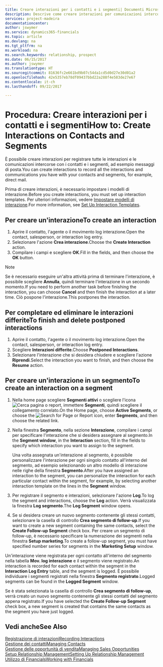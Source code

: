 ```yaml
---
title: Creare interazioni per i contatti e i segmenti| Documenti Microsoft
description: Descrive come creare interazioni per comunicazioni intercorse con i contatti e i segmenti in Financials, ad esempio messaggi di posta diretta.
services: project-madeira
documentationcenter: 
author: jswymer
ms.service: dynamics365-financials
ms.topic: article
ms.devlang: na
ms.tgt_pltfrm: na
ms.workload: na
ms.search.keywords: relationship, prospect
ms.date: 06/15/2017
ms.author: jswymer
ms.translationtype: HT
ms.sourcegitcommit: 81636fc2e661bd9b07c54da1cd5d0d27e30d01a2
ms.openlocfilehash: 42e5357eb78df09437bbd22a288f4e583de27e67
ms.contentlocale: it-ch
ms.lasthandoff: 09/22/2017

---
```

# <a name="how-to-create-interactions-on-contacts-and-segments"></a><span data-ttu-id="19267-103">Procedura: Creare interazioni per i contatti e i segmenti</span><span class="sxs-lookup"><span data-stu-id="19267-103">How to: Create Interactions on Contacts and Segments</span></span>
<span data-ttu-id="19267-104">È possibile creare interazioni per registrare tutte le interazioni e le comunicazioni intercorse con i contatti e i segmenti, ad esempio messaggi di posta.</span><span class="sxs-lookup"><span data-stu-id="19267-104">You can create interactions to record all the interactions and communications you have with your contacts and segments, for example, direct mail.</span></span>

<span data-ttu-id="19267-105">Prima di creare interazioni, è necessario impostare i modelli di interazione.</span><span class="sxs-lookup"><span data-stu-id="19267-105">Before you create interactions, you must set up interaction templates.</span></span> <span data-ttu-id="19267-106">Per ulteriori informazioni, vedere [Impostare modelli di interazione](marketing-interactions.md).</span><span class="sxs-lookup"><span data-stu-id="19267-106">For more information, see  [Set Up Interaction Templates](marketing-interactions.md).</span></span>

## <a name="to-create-an-interaction"></a><span data-ttu-id="19267-107">Per creare un'interazione</span><span class="sxs-lookup"><span data-stu-id="19267-107">To create an interaction</span></span>
1. <span data-ttu-id="19267-108">Aprire il contatto, l'agente o il movimento log interazione.</span><span class="sxs-lookup"><span data-stu-id="19267-108">Open the contact, salesperson, or interaction log entry.</span></span>
2. <span data-ttu-id="19267-109">Selezionare l'azione **Crea interazione**.</span><span class="sxs-lookup"><span data-stu-id="19267-109">Choose the **Create Interaction** action.</span></span>
3. <span data-ttu-id="19267-110">Compilare i campi e scegliere **OK**.</span><span class="sxs-lookup"><span data-stu-id="19267-110">Fill in the fields, and then choose the **OK** button.</span></span>

> [!NOTE]  
>   <span data-ttu-id="19267-111">Se è necessario eseguire un'altra attività prima di terminare l'interazione, è possibile scegliere **Annulla**, quindi terminare l'interazione in un secondo momento.</span><span class="sxs-lookup"><span data-stu-id="19267-111">If you need to perform another task before finishing the interaction, you can choose **Cancel** and then finish the interaction at a later time.</span></span> <span data-ttu-id="19267-112">Ciò pospone l'interazione.</span><span class="sxs-lookup"><span data-stu-id="19267-112">This postpones the interaction.</span></span>

## <a name="to-finish-and-delete-postponed-interactions"></a><span data-ttu-id="19267-113">Per completare ed eliminare le interazioni differite</span><span class="sxs-lookup"><span data-stu-id="19267-113">To finish and delete postponed interactions</span></span>
1. <span data-ttu-id="19267-114">Aprire il contatto, l'agente o il movimento log interazione.</span><span class="sxs-lookup"><span data-stu-id="19267-114">Open the contact, salesperson, or interaction log entry.</span></span>
2. <span data-ttu-id="19267-115">Scegliere **Interazioni differite**.</span><span class="sxs-lookup"><span data-stu-id="19267-115">Choose **Postponed Interactions**.</span></span>
3. <span data-ttu-id="19267-116">Selezionare l'interazione che si desidera chiudere e scegliere l'azione **Riprendi**.</span><span class="sxs-lookup"><span data-stu-id="19267-116">Select the interaction you want to finish, and then choose the **Resume** action.</span></span>

## <a name="to-create-an-interaction-on-a-segment"></a><span data-ttu-id="19267-117">Per creare un'interazione in un segmento</span><span class="sxs-lookup"><span data-stu-id="19267-117">To create an interaction on a segment</span></span>
1. <span data-ttu-id="19267-118">Nella home page scegliere **Segmenti attivi** o scegliere l'icona ![Cerca pagina o report](media/ui-search/search_small.png "icona Cerca pagina o report"), immettere **Segmenti**, quindi scegliere il collegamento correlato.</span><span class="sxs-lookup"><span data-stu-id="19267-118">On the Home page, choose **Active Segments**, or choose the ![Search for Page or Report](media/ui-search/search_small.png "Search for Page or Report icon") icon, enter **Segments**, and then choose the related link.</span></span>
2. <span data-ttu-id="19267-119">Nella finestra **Segmento**, nella sezione **Interazione**, compilare i campi per specificare l'interazione che si desidera assegnare al segmento.</span><span class="sxs-lookup"><span data-stu-id="19267-119">In the **Segment window**, in the **Interaction** section, fill in the fields to specify which interaction you want to assign to the segment.</span></span>

    <span data-ttu-id="19267-120">Una volta assegnata un'interazione al segmento, è possibile personalizzare l'interazione per ogni singolo contatto all'interno del segmento, ad esempio selezionando un altro modello di interazione nelle righe della finestra **Segmento**.</span><span class="sxs-lookup"><span data-stu-id="19267-120">After you have assigned an interaction to the segment, you can personalize the interaction for each particular contact within the segment, for example, by selecting another interaction template on the lines in the **Segment** window.</span></span>  
3. <span data-ttu-id="19267-121">Per registrare il segmento e interazioni, selezionare l'azione **Log**.</span><span class="sxs-lookup"><span data-stu-id="19267-121">To log the segment and interactions, choose the **Log** action.</span></span> <span data-ttu-id="19267-122">Verrà visualizzata la finestra **Log segmento**.</span><span class="sxs-lookup"><span data-stu-id="19267-122">The **Log Segment** window opens.</span></span>
4. <span data-ttu-id="19267-123">Se si desidera creare un nuovo segmento contenente gli stessi contatti, selezionare la casella di controllo **Crea segmento di follow-up**.</span><span class="sxs-lookup"><span data-stu-id="19267-123">If you want to create a new segment containing the same contacts, select the **Create Follow-up Segment** check box.</span></span> <span data-ttu-id="19267-124">Per creare un segmento di follow-up, è necessario specificare la numerazione dei segmenti nella finestra **Setup marketing**.</span><span class="sxs-lookup"><span data-stu-id="19267-124">To create a follow-up segment, you must have specified number series for segments in the **Marketing Setup** window.</span></span>

<span data-ttu-id="19267-125">Un'interazione viene registrata per ogni contatto all'interno del segmento nella tabella **Mov. log interazione** e il segmento viene registrato.</span><span class="sxs-lookup"><span data-stu-id="19267-125">An interaction is recorded for each contact within the segment in the **Interaction Log Entry** table, and the segment is logged.</span></span> <span data-ttu-id="19267-126">È possibile individuare i segmenti registrati nella finestra **Segmento registrato**.</span><span class="sxs-lookup"><span data-stu-id="19267-126">Logged segments can be found in the **Logged Segment** window.</span></span>

<span data-ttu-id="19267-127">Se è stata selezionata la casella di controllo **Crea segmento di follow-up**, verrà creato un nuovo segmento contenente gli stessi contatti del segmento appena registrato.</span><span class="sxs-lookup"><span data-stu-id="19267-127">If you have selected the **Create Follow-up Segment** check box, a new segment is created that contains the same contacts as the segment you have just logged.</span></span>

## <a name="see-also"></a><span data-ttu-id="19267-128">Vedi anche</span><span class="sxs-lookup"><span data-stu-id="19267-128">See Also</span></span>
[<span data-ttu-id="19267-129">Registrazione di interazioni</span><span class="sxs-lookup"><span data-stu-id="19267-129">Recording Interactions</span></span>](marketing-interactions.md)  
[<span data-ttu-id="19267-130">Gestione dei contatti</span><span class="sxs-lookup"><span data-stu-id="19267-130">Managing Contacts</span></span>](marketing-contacts.md)  
[<span data-ttu-id="19267-131">Gestione delle opportunità di vendita</span><span class="sxs-lookup"><span data-stu-id="19267-131">Managing Sales Opportunities</span></span>](marketing-manage-sales-opportunities.md)  
[<span data-ttu-id="19267-132">Setup Relationship Management</span><span class="sxs-lookup"><span data-stu-id="19267-132">Setting Up Relationship Management</span></span>](marketing-setup-marketing.md)  
[<span data-ttu-id="19267-133">Utilizzo di Financials</span><span class="sxs-lookup"><span data-stu-id="19267-133">Working with Financials</span></span>](ui-work-product.md)

